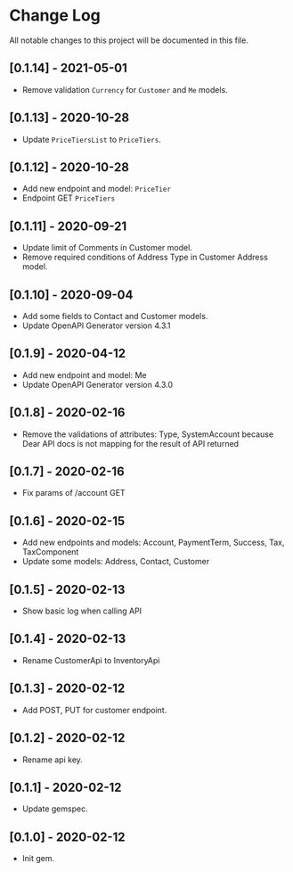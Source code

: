 # Change Log

All notable changes to this project will be documented in this file.

## [0.1.14] - 2021-05-01

- Remove validation `Currency` for `Customer` and `Me` models.

## [0.1.13] - 2020-10-28

- Update `PriceTiersList` to `PriceTiers`.

## [0.1.12] - 2020-10-28

- Add new endpoint and model: `PriceTier`
- Endpoint GET `PriceTiers`

## [0.1.11] - 2020-09-21

- Update limit of Comments in Customer model.
- Remove required conditions of Address Type in Customer Address model.

## [0.1.10] - 2020-09-04

- Add some fields to Contact and Customer models.
- Update OpenAPI Generator version 4.3.1

## [0.1.9] - 2020-04-12

- Add new endpoint and model: Me
- Update OpenAPI Generator version 4.3.0

## [0.1.8] - 2020-02-16

- Remove the validations of attributes: Type, SystemAccount because Dear API docs is not mapping for the result of API returned

## [0.1.7] - 2020-02-16

- Fix params of /account GET

## [0.1.6] - 2020-02-15

- Add new endpoints and models: Account, PaymentTerm, Success, Tax, TaxComponent
- Update some models: Address, Contact, Customer

## [0.1.5] - 2020-02-13

- Show basic log when calling API

## [0.1.4] - 2020-02-13

- Rename CustomerApi to InventoryApi

## [0.1.3] - 2020-02-12

- Add POST, PUT for customer endpoint.

## [0.1.2] - 2020-02-12

- Rename api key.

## [0.1.1] - 2020-02-12

- Update gemspec.

## [0.1.0] - 2020-02-12

- Init gem.
